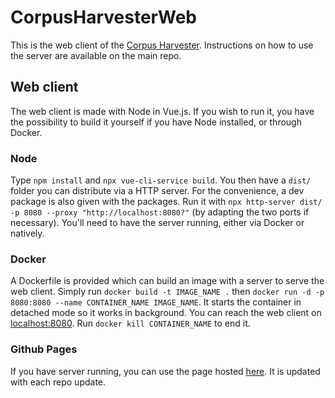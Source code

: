 # CorpusHarvesterWeb

This is the web client of the [Corpus Harvester](https://github.com/HarvestersCrew/CorpusHarvester). Instructions on how to use the server are available on the main repo.

## Web client

The web client is made with Node in Vue.js. If you wish to run it, you have the possibility to build it yourself if you have Node installed, or through Docker.

### Node

Type `npm install` and `npx vue-cli-service build`. You then have a `dist/` folder you can distribute via a HTTP server. For the convenience, a dev package is also given with the packages. Run it with `npx http-server dist/ -p 8080 --proxy "http://localhost:8080?"` (by adapting the two ports if necessary). You'll need to have the server running, either via Docker or natively.

### Docker

A Dockerfile is provided which can build an image with a server to serve the web client. Simply run `docker build -t IMAGE_NAME .` then `docker run -d -p 8080:8080 --name CONTAINER_NAME IMAGE_NAME`. It starts the container in detached mode so it works in background. You can reach the web client on [localhost:8080](http://localhost:8080). Run `docker kill CONTAINER_NAME` to end it.

### Github Pages

If you have server running, you can use the page hosted [here](https://harvesterscrew.github.io/CorpusHarvesterWeb/). It is updated with each repo update.
